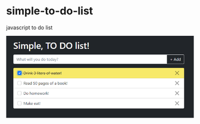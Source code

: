 # simple-to-do-list
javascript to do list

![ss](https://raw.githubusercontent.com/relre/simple-to-do-list/main/ss.PNG)

